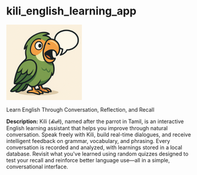 # kili_english_learning_app

<img src="images/kili_logo.png" alt="Kili Logo" width="200"/>

Learn English Through Conversation, Reflection, and Recall

**Description:**
Kili (கிளி), named after the parrot in Tamil, is an interactive English learning assistant that helps you improve through natural conversation. Speak freely with Kili, build real-time dialogues, and receive intelligent feedback on grammar, vocabulary, and phrasing. Every conversation is recorded and analyzed, with learnings stored in a local database. Revisit what you've learned using random quizzes designed to test your recall and reinforce better language use—all in a simple, conversational interface.